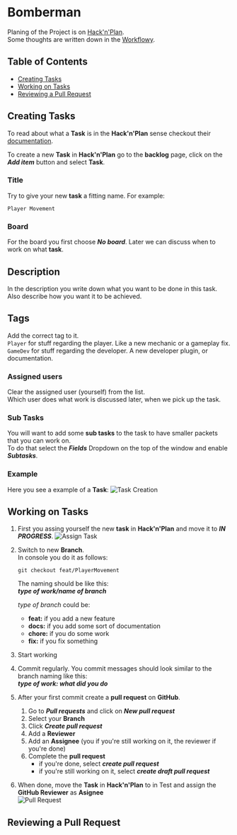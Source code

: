 # Bomberman 

Planing of the Project is on [Hack'n'Plan](https://app.hacknplan.com/p/94601).  
Some thoughts are written down in the [Workflowy](https://workflowy.com/s/bomberman/o4nDcUpt60HgfnmS).

## Table of Contents
- [Creating Tasks](#creating-tasks)
- [Working on Tasks](#working-on-tasks)
- [Reviewing a Pull Request](#reviewing-a-pull-request)

## Creating Tasks
To read about what a **Task** is in the **Hack'n'Plan** sense checkout their [documentation](https://hacknplan.com/knowledge-base/anatomy-of-a-task/).  

To create a new **Task** in **Hack'n'Plan** go to the **backlog** page, click on the ***Add item*** button and select **Task**.  

### Title
Try to give your new **task** a fitting name. For example:  
```
Player Movement
```
### Board
For the board you first choose ***No board***. Later we can discuss when to work on what **task**.

## Description
In the description you write down what you want to be done in this task. Also describe how you want it to be achieved.

## Tags
Add the correct tag to it.  
```Player``` for stuff regarding the player. Like a new mechanic or a gameplay fix.  
```GameDev``` for stuff regarding the developer. A new developer plugin, or documentation.
### Assigned users
Clear the assigned user (yourself) from the list.  
Which user does what work is discussed later, when we pick up the task.

### Sub Tasks
You will want to add some **sub tasks** to the task to have smaller packets that you can work on.  
To do that select the ***Fields*** Dropdown on the top of the window and enable ***Subtasks***.

### Example

Here you see a example of a **Task**:
![Task Creation](/Documentation/TaskCreation.png)

## Working on Tasks

1. First you assing yourself the new **task** in **Hack'n'Plan** and move it to ***IN PROGRESS***.
![Assign Task](/Documentation/AssignTask.png)

2. Switch to new **Branch**.  
    In console you do it as follows:

    ``` shell
    git checkout feat/PlayerMovement
    ```
    The naming should be like this:  
    ***type of work/name of branch***

    *type of branch* could be:
    - **feat:** if you add a new feature
    - **docs:** if you add some sort of documentation
    - **chore:** if you do some work 
    - **fix:** if you fix something

3. Start working
4. Commit regularly. You commit messages should look similar to the branch naming like this:  
        ***type of work: what did you do***

5. After your first commit create a **pull request** on **GitHub**.  
    1. Go to ***Pull requests*** and click on ***New pull request***
    2. Select your **Branch**
    3. Click ***Create pull request***
    4. Add a **Reviewer**
    5. Add an **Assignee** (you if you're still working on it, the reviewer if you're done)
    6. Complete the **pull request**
        - if you're done, select ***create pull request***
        - if you're still working on it, select ***create draft pull request***

6. When done, move the **Task** in **Hack'n'Plan** to in Test and assign the **GitHub Reviewer** as **Asignee**   
    ![Pull Request](/Documentation/PullRequest.png)


## Reviewing a Pull Request